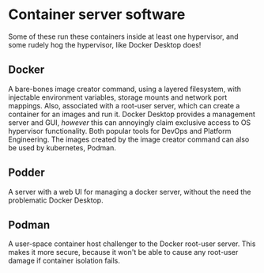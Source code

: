 # Container server software

Some of these run these containers inside at least one hypervisor, and some rudely hog the hypervisor, like Docker Desktop does!

## Docker
A bare-bones image creator command, using a layered filesystem, with injectable environment variables,
storage mounts and network port mappings.
Also, associated with a root-user server, which can create a container for an images and run it.
Docker Desktop provides a management server and GUI,
*however* this can annoyingly claim exclusive access to OS hypervisor functionality.
Both popular tools for DevOps and Platform Engineering.
The images created by the image creator command can also be used by kubernetes, Podman.

## Podder
A server with a web UI for managing a docker server, without the need the problematic Docker Desktop.

## Podman
A user-space container host challenger to the Docker root-user server.
This makes it more secure, because it won't be able to cause any root-user damage if container isolation fails.